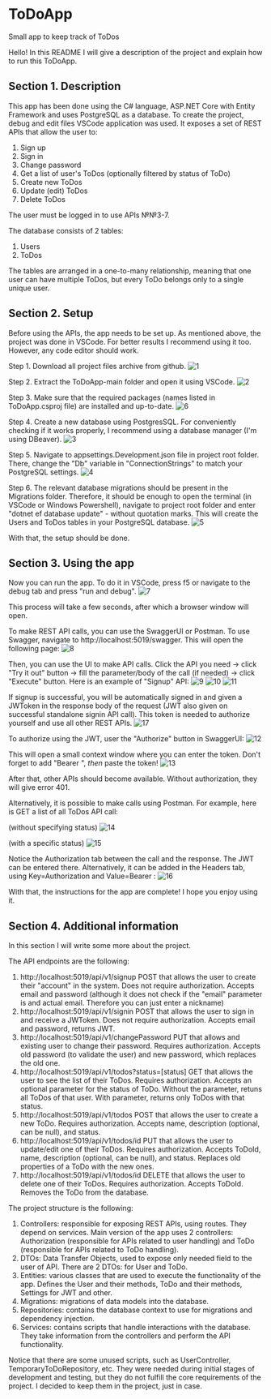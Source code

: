 # ToDoApp
Small app to keep track of ToDos

Hello! In this README I will give a description of the project and explain how to run this ToDoApp.

## **Section 1. Description**

This app has been done using the C# language, ASP.NET Core with Entity Framework and uses PostgreSQL as a database.
To create the project, debug and edit files VSCode application was used.
It exposes a set of REST APIs that allow the user to:
  1. Sign up
  2. Sign in
  3. Change password
  4. Get a list of user's ToDos (optionally filtered by status of ToDo)
  5. Create new ToDos
  6. Update (edit) ToDos
  7. Delete ToDos

The user must be logged in to use APIs №№3-7.

The database consists of 2 tables:
  1. Users
  2. ToDos

The tables are arranged in a one-to-many relationship, meaning that one user can have multiple ToDos, but every ToDo belongs only to a single unique user.

## **Section 2. Setup**

Before using the APIs, the app needs to be set up.
As mentioned above, the project was done in VSCode. For better results I recommend using it too. However, any code editor should work.

Step 1.
Download all project files archive from github.
![1](https://user-images.githubusercontent.com/92231063/211395423-3fa2f63e-588d-4c31-874f-9e036f3b3e25.png)

Step 2. 
Extract the ToDoApp-main folder and open it using VSCode.
![2](https://user-images.githubusercontent.com/92231063/211395775-07b3bb48-3c8d-462d-87a6-6cdef96b9d1c.png)

Step 3.
Make sure that the required packages (names listed in ToDoApp.csproj file) are installed and up-to-date.
![6](https://user-images.githubusercontent.com/92231063/211398237-b976c50b-6a0d-47f4-9c70-04891dd408fb.png)

Step 4.
Create a new database using PostgresSQL. For conveniently checking if it works properly, I recommend using a database manager (I'm using DBeaver).
![3](https://user-images.githubusercontent.com/92231063/211396426-5f77e674-e17f-4a7a-bbf5-0385e6f6827d.png)

Step 5. 
Navigate to appsettings.Development.json file in project root folder. There, change the "Db" variable in "ConnectionStrings" to match your PostgreSQL settings.
![4](https://user-images.githubusercontent.com/92231063/211396831-e80c36af-c266-4d4e-bf8c-23753335ddf6.png)

Step 6.
The relevant database migrations should be present in the Migrations folder. Therefore, it should be enough to open the terminal (in VSCode or Windows Powershell), navigate to project root folder and enter "dotnet ef database update" - without quotation marks. This will create the Users and ToDos tables in your PostgreSQL database.
![5](https://user-images.githubusercontent.com/92231063/211397686-2f9c5be0-2cdc-41e0-a874-d399f22f01e4.png)

With that, the setup should be done.

## **Section 3. Using the app**

Now you can run the app. To do it in VSCode, press f5 or navigate to the debug tab and press "run and debug".
![7](https://user-images.githubusercontent.com/92231063/211399691-ca4ba6f1-7641-44e3-a07d-07df94a38d78.png)

This process will take a few seconds, after which a browser window will open.

To make REST API calls, you can use the SwaggerUI or Postman.
To use Swagger, navigate to http://localhost:5019/swagger. This will open the following page:
![8](https://user-images.githubusercontent.com/92231063/211400853-20918bd3-d8d6-4055-843c-0735e6cec6b7.png)

Then, you can use the UI to make API calls. Click the API you need -> click "Try it out" button -> fill the parameter/body of the call (if needed) -> click "Execute" button. Here is an example of "Signup" API:
![9](https://user-images.githubusercontent.com/92231063/211401990-de4efbeb-3d32-40f7-8336-00e578316cb1.png)
![10](https://user-images.githubusercontent.com/92231063/211402016-1002609e-80e2-4fa2-8995-e1c16443bcdc.png)
![11](https://user-images.githubusercontent.com/92231063/211402033-c7de18c4-9785-44e8-94e8-855afd216fca.png)

If signup is successful, you will be automatically signed in and given a JWToken in the response body of the request (JWT also given on successful standalone signin API call). This token is needed to authorize yourself and use all other REST APIs.
![17](https://user-images.githubusercontent.com/92231063/211406133-1469d55b-e7e9-4d1d-bb35-b56260ee3421.png)

To authorize using the JWT, user the "Authorize" button in SwaggerUI:
![12](https://user-images.githubusercontent.com/92231063/211403303-3481eefe-1a2e-40a0-9241-d71cfb47b0f5.png)

This will open a small context window where you can enter the token. Don't forget to add "Bearer ", *then* paste the token!
![13](https://user-images.githubusercontent.com/92231063/211403524-4996c359-7b8d-438a-ada6-d9272dde01ac.png)

After that, other APIs should become available. Without authorization, they will give error 401.

Alternatively, it is possible to make calls using Postman.
For example, here is GET a list of all ToDos API call:

(without specifying status)
![14](https://user-images.githubusercontent.com/92231063/211404467-0902ca93-c0b9-4fca-9fcb-9c0dc8d208d9.png)

(with a specific status)
![15](https://user-images.githubusercontent.com/92231063/211404635-de88dd13-6220-46f8-a22d-3c9d7b2de8d1.png)

Notice the Authorization tab between the call and the response. The JWT can be entered there. Alternatively, it can be added in the Headers tab, using Key=Authorization and Value=Bearer <token value>:
![16](https://user-images.githubusercontent.com/92231063/211405244-aa3aea2c-6acc-4477-b5b7-ca9c6908f7d1.png)

With that, the instructions for the app are complete! I hope you enjoy using it.
  
## **Section 4. Additional information**

In this section I will write some more about the project.

The API endpoints are the following:
  1. http://localhost:5019/api/v1/signup 
    POST that allows the user to create their "account" in the system.
    Does not require authorization.
    Accepts email and password (although it does not check if the "email" parameter is and actual email. Therefore you can just enter a nickname)
  2. http://localhost:5019/api/v1/signin 
    POST that allows the user to sign in and receive a JWToken.
    Does not require authorization.
    Accepts email and password, returns JWT.
  3. http://localhost:5019/api/v1/changePassword 
    PUT that allows and existing user to change their password.
    Requires authorization.
    Accepts old password (to validate the user) and new password, which replaces the old one.
  4. http://localhost:5019/api/v1/todos?status=[status] 
    GET that allows the user to see the list of their ToDos.
    Requires authorization.
    Accepts an optional parameter for the status of ToDo. Without the parameter, retuns all ToDos of that user. With parameter, returns only ToDos with that status.
  5. http://localhost:5019/api/v1/todos 
    POST that allows the user to create a new ToDo.
    Requires authorization.
    Accepts name, description (optional, can be null), and status.
  6. http://localhost:5019/api/v1/todos/id 
    PUT that allows the user to update/edit one of their ToDos.
    Requires authorization.
    Accepts ToDoId, name, description (optional, can be null), and status. Replaces old properties of a ToDo with the new ones.
  7. http://localhost:5019/api/v1/todos/id 
    DELETE that allows the user to delete one of their ToDos.
    Requires authorization.
    Accepts ToDoId. Removes the ToDo from the database.

The project structure is the following:
  1. Controllers: responsible for exposing REST APIs, using routes. They depend on services.
    Main version of the app uses 2 controllers: Authorization (responsible for APIs related to user handling) and ToDo (responsible for APIs related to ToDo handling). 
  2. DTOs: Data Transfer Objects, used to expose only needed field to the user of API.
    There are 2 DTOs: for User and ToDo.
  3. Entities: various classes that are used to execute the functionality of the app. Defines the User and their methods, ToDo and their methods, Settings for JWT and other.
  4. Migrations: migrations of data models into the database.
  5. Repositories: contains the database context to use for migrations and dependency injection.
  6. Services: contains scripts that handle interactions with the database. They take information from the controllers and perform the API functionality.
  
Notice that there are some unused scripts, such as UserController, TemporaryToDoRepository, etc. They were needed during initial stages of development and testing, but they do not fulfill the core requirements of the project. I decided to keep them in the project, just in case.
